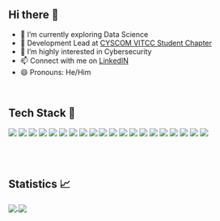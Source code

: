 ## Hi there 👋

<!--
**NikhilC2209/nikhilc2209** is a ✨ _special_ ✨ repository because its `README.md` (this file) appears on your GitHub profile.

Here are some ideas to get you started:

- 🔭 I’m currently working on ...
- ⚡ Fun fact: 
- 👯 I’m looking to collaborate on ...
- 💬 Ask me about ...-->
- 🌱 I’m currently exploring Data Science 
- :name_badge: Development Lead at <a href="https://cyscomvit.com/">CYSCOM VITCC Student Chapter</a>
- 🤔 I’m highly interested in Cybersecurity
- 📫 Connect with me on <a href="https://www.linkedin.com/in/nikhil-chapre-29b8231b2/">LinkedIN</a>
- 😄 Pronouns: He/Him 

<br>

## Tech Stack :star2:

<div>
  <img src="https://img.shields.io/badge/JavaScript-F7DF1E?style=for-the-badge&logo=javascript&logoColor=black">
  <img src="https://img.shields.io/badge/Python-3776AB?style=for-the-badge&logo=python&logoColor=white">
  <img src="https://img.shields.io/badge/HTML5-E34F26?style=for-the-badge&logo=html5&logoColor=white">
  <img src="https://img.shields.io/badge/Node.js-339933?style=for-the-badge&logo=nodedotjs&logoColor=white">
  <img src="https://img.shields.io/badge/React-20232A?style=for-the-badge&logo=react&logoColor=61DAFB">
  <img src="https://img.shields.io/badge/CSS3-1572B6?style=for-the-badge&logo=css3&logoColor=white">
  <img src="https://img.shields.io/badge/PHP-777BB4?style=for-the-badge&logo=php&logoColor=white">
  <img src="https://img.shields.io/badge/Bootstrap-563D7C?style=for-the-badge&logo=bootstrap&logoColor=white">
  <img src="https://img.shields.io/badge/PostgreSQL-316192?style=for-the-badge&logo=postgresql&logoColor=white">
  <img src="https://img.shields.io/badge/MongoDB-4EA94B?style=for-the-badge&logo=mongodb&logoColor=white">
  <img src="https://img.shields.io/badge/SQLite-07405E?style=for-the-badge&logo=sqlite&logoColor=white">
  <img src="https://img.shields.io/badge/Docker-2CA5E0?style=for-the-badge&logo=docker&logoColor=white">
  <img src="https://img.shields.io/badge/Flask-000000?style=for-the-badge&logo=flask&logoColor=white">
  <img src="https://img.shields.io/badge/firebase-ffca28?style=for-the-badge&logo=firebase&logoColor=black">
  <img src="https://img.shields.io/badge/Google_Cloud-4285F4?style=for-the-badge&logo=google-cloud&logoColor=white">
  <img src="https://img.shields.io/badge/Heroku-430098?style=for-the-badge&logo=heroku&logoColor=white">
  <img src="https://img.shields.io/badge/Kali_Linux-557C94?style=for-the-badge&logo=kali-linux&logoColor=white">
  <img src="https://img.shields.io/badge/GraphQl-E10098?style=for-the-badge&logo=graphql&logoColor=white">
  <img src="https://img.shields.io/badge/R-276DC3?style=for-the-badge&logo=r&logoColor=white">
  <img src="https://img.shields.io/badge/Java-ED8B00?style=for-the-badge&logo=java&logoColor=white">
</div>

<br><br>
 
## Statistics :chart_with_upwards_trend: 
  
<a href="https://github.com/nikhilc2209/github-readme-stats">
  <img align="center" src="https://github-readme-stats.vercel.app/api?username=nikhilc2209&theme=radical&show_icons=true&count_private=true&include_all_commits=true&hide_rank=true&card_width=300px">    
</a>
<a href="https://github.com/nikhilc2209/github-readme-stats">
  <img align="center" src="https://github-readme-stats.vercel.app/api/top-langs/?username=nikhilc2209&layout=compact&theme=radical&card_width=500px">    
</a>  
<!--[![Nikhil's GitHub stats](https://github-readme-stats.vercel.app/api?username=nikhilc2209&theme=radical&show_icons=true&count_private=true)](https://github.com/nikhilc2209/github-readme-stats) -->

<!--[![Top Langs](https://github-readme-stats.vercel.app/api/top-langs/?username=nikhilc2209&layout=compact)](https://github.com/nikhilc2209/github-readme-stats)-->
